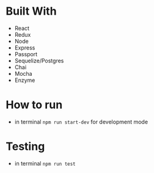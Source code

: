 # Built With
- React
- Redux
- Node
- Express
- Passport
- Sequelize/Postgres
- Chai
- Mocha
- Enzyme

# How to run
- in terminal ```npm run start-dev``` for development mode

# Testing
- in terminal ```npm run test```
